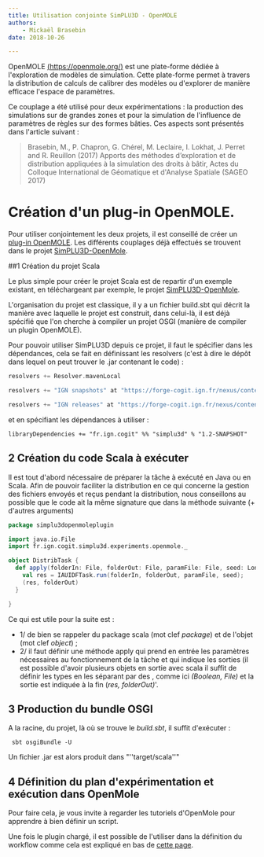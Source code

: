 ```yaml
---
title: Utilisation conjointe SimPLU3D - OpenMOLE
authors:
    - Mickaël Brasebin
date: 2018-10-26

---
```


OpenMOLE [(https://openmole.org/)](https://openmole.org/) est une plate-forme dédiée à l'exploration de modèles de simulation. Cette plate-forme permet à travers la distribution de calculs de calibrer des modèles ou d'explorer de manière efficace l'espace de paramètres.

Ce couplage a été utilisé pour deux expérimentations : la production des simulations sur de grandes zones et pour la simulation de l'influence de paramètres de règles sur des formes bâties. Ces aspects sont présentés dans l'article suivant :

> Brasebin, M., P. Chapron, G. Chérel, M. Leclaire, I. Lokhat, J. Perret and R. Reuillon (2017) Apports des méthodes d’exploration et de distribution appliquées à la simulation des droits à bâtir, Actes du Colloque International de Géomatique et d'Analyse Spatiale (SAGEO 2017)



# Création d'un plug-in OpenMOLE.

Pour utiliser conjointement les deux projets, il est conseillé de créer un [plug-in OpenMOLE](https://openmole.org/Plugin+Development.html). Les différents couplages  déjà effectués se trouvent dans le projet [SimPLU3D-OpenMole](https://github.com/SimPLU3D/simplu3D-openmole).


##1 Création du projet Scala

Le plus simple pour créer le projet Scala est de repartir d'un exemple existant, en téléchargeant par exemple, le projet [SimPLU3D-OpenMole](https://github.com/SimPLU3D/simplu3D-openmole).

L'organisation du projet est classique, il y a un fichier build.sbt qui décrit la manière avec laquelle le projet est construit, dans celui-là, il est déjà spécifié que l'on cherche à compiler un projet OSGI (manière de compiler un plugin OpenMOLE).

Pour pouvoir utiliser SimPLU3D depuis ce projet, il faut le spécifier dans les dépendances, cela se fait en définissant les resolvers (c'est à dire le dépôt dans lequel on peut trouver le .jar contenant le code)   :

```scala
resolvers += Resolver.mavenLocal

resolvers += "IGN snapshots" at "https://forge-cogit.ign.fr/nexus/content/repositories/snapshots/"

resolvers += "IGN releases" at "https://forge-cogit.ign.fr/nexus/content/repositories/releases/"
```


et en spécifiant les dépendances à utiliser :
```
libraryDependencies += "fr.ign.cogit" %% "simplu3d" % "1.2-SNAPSHOT"
```



## 2 Création du code Scala à exécuter

Il est tout d'abord nécessaire de préparer la tâche à exécuté en Java ou en Scala. Afin de pouvoir faciliter la distribution en ce qui concerne la gestion des fichiers envoyés et reçus pendant la distribution, nous conseillons au possible que le code ait la même signature que dans la méthode suivante (+ d'autres arguments)

```scala
package simplu3dopenmoleplugin

import java.io.File
import fr.ign.cogit.simplu3d.experiments.openmole._

object DistribTask {
  def apply(folderIn: File, folderOut: File, paramFile: File, seed: Long): (Boolean, File) = {
    val res = IAUIDFTask.run(folderIn, folderOut, paramFile, seed);
    (res, folderOut)
  }

}
```
Ce qui est utile pour la suite est :
* 1/ de bien se rappeler  du package scala (mot clef *package*) et de l'objet (mot clef *object*) ;
* 2/ il faut définir une méthode apply qui prend en entrée les paramètres nécessaires au fonctionnement de la tâche et qui indique les sorties (il est possible d'avoir plusieurs objets en sortie avec scala il suffit de définir les types en les séparant par des , comme ici  *(Boolean, File)* et la sortie est indiquée à la fin  (*res, folderOut)*'.

## 3 Production du bundle OSGI

A la racine, du projet, là où se trouve le *build.sbt*, il suffit d'exécuter :

```
 sbt osgiBundle -U
```


Un fichier .jar est alors produit dans "''target/scala''"



## 4 Définition du plan d'expérimentation et exécution dans OpenMole


Pour faire cela, je vous invite à regarder les tutoriels d'OpenMole pour apprendre à bien définir un script.

Une fois le plugin chargé, il est possible de l'utiliser dans la définition du workflow comme cela est expliqué en bas de [cette page]([http://www.openmole.org/current/Documentation_Development_Plugins.html).
